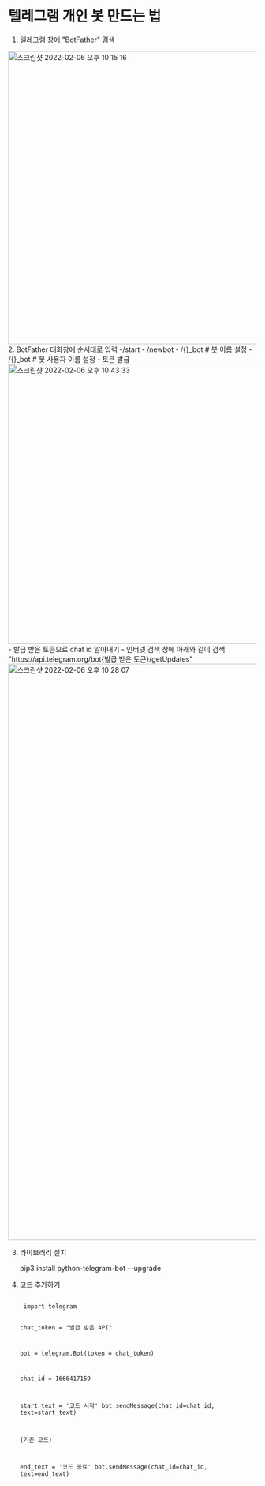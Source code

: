 # 텔레그램 개인 봇 만드는 법

1. 텔레그램 창에 "BotFather" 검색
<img width="593" alt="스크린샷 2022-02-06 오후 10 15 16" src="https://user-images.githubusercontent.com/80435502/152683041-11015126-a639-4d29-98c0-7dce348efdcb.png">
2. BotFather 대화창에 순서대로 입력
    -/start
    - /newbot
    - /{}_bot # 봇 이름 설정
    - /{}_bot # 봇 사용자 이름 설정
    - 토큰 발급
    <img width="567" alt="스크린샷 2022-02-06 오후 10 43 33" src="https://user-images.githubusercontent.com/80435502/152683806-94129e4e-b24e-4dd1-a2f2-79c893bf21e4.png">
    - 발급 받은 토큰으로 chat id 알아내기
        - 인터넷 검색 창에 아래와 같이 검색
            "https://api.telegram.org/bot{발급 받은 토큰}/getUpdates"
<img width="1167" alt="스크린샷 2022-02-06 오후 10 28 07" src="https://user-images.githubusercontent.com/80435502/152683255-e186b3cd-f53a-4aad-992b-7b44dbcf878d.png">

3. 라이브러리 설치

    pip3 install python-telegram-bot --upgrade

4. 코드 추가하기

    <code>
    import telegram

    chat_token = "발급 받은 API"

    bot = telegram.Bot(token = chat_token)

    chat_id = 1666417159

    start_text = '코드 시작'
    bot.sendMessage(chat_id=chat_id, text=start_text)

    (기존 코드)
    
    end_text = '코드 종료'
    bot.sendMessage(chat_id=chat_id, text=end_text)
    
    </code>
